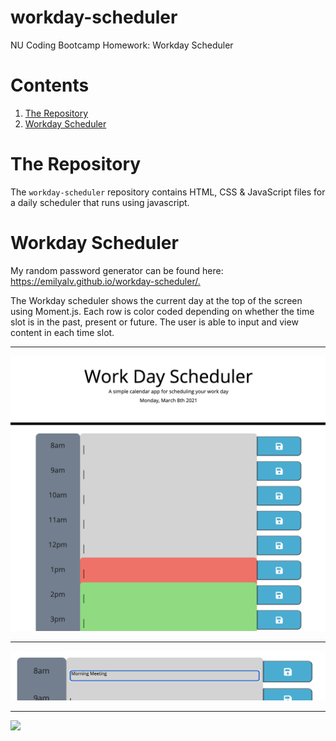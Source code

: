 # workday-scheduler
NU Coding Bootcamp Homework: Workday Scheduler

<h1>Contents</h1>
<ol>
<li><a href="#repository">The Repository</a></li>
<li><a href="#workday-scheduler">Workday Scheduler</a></li>
</ol>

<h1 id="repository">The Repository</h1>
The <code>workday-scheduler</code> repository contains HTML, CSS & JavaScript files for a daily scheduler that runs using javascript.
<h1 id="workday-scheduler">Workday Scheduler</h1>
My random password generator can be found here: <a href="https://emilyalv.github.io/workday-scheduler/.">https://emilyalv.github.io/workday-scheduler/.</a>

The Workday scheduler shows the current day at the top of the screen using Moment.js. Each row is color coded depending on whether the time slot is in the past, present or future. The user is able to input and view content in each time slot.
<hr />
<img src="./assets/images/full-scheduler.png">
<hr />
<img src="./assets/images/add-event.png">
<hr />
<img src="./assets/images/view-event.png">